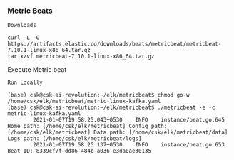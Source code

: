 ### Metric Beats

    Downloads
    
    curl -L -O https://artifacts.elastic.co/downloads/beats/metricbeat/metricbeat-7.10.1-linux-x86_64.tar.gz
    tar xzvf metricbeat-7.10.1-linux-x86_64.tar.gz
    

Execute Metric beat

    Run Locally
    
    (base) csk@csk-ai-revolution:~/elk/metricbeat$ chmod go-w /home/csk/elk/metricbeat/metric-linux-kafka.yaml
    (base) csk@csk-ai-revolution:~/elk/metricbeat$ ./metricbeat -e -c metric-linux-kafka.yaml 
            2021-01-07T19:58:25.043+0530	INFO	instance/beat.go:645	Home path: [/home/csk/elk/metricbeat] Config path: [/home/csk/elk/metricbeat] Data path: [/home/csk/elk/metricbeat/data] Logs path: [/home/csk/elk/metricbeat/logs]
            2021-01-07T19:58:25.137+0530	INFO	instance/beat.go:653	Beat ID: 8339cf7f-dd86-484b-a036-e3da0ae30135



